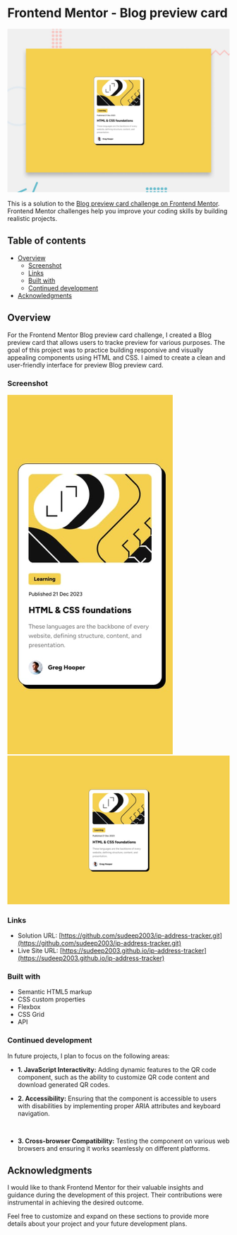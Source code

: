 # Frontend Mentor - Blog preview card

![Design preview for the Blog preview card coding challenge](./design/desktop-preview.jpg)

This is a solution to the [Blog preview card challenge on Frontend Mentor](https://www.frontendmentor.io/challenges/blog-preview-card-ckPaj01IcS/hub). Frontend Mentor challenges help you improve your coding skills by building realistic projects. 

## Table of contents

- [Overview](#overview)
  - [Screenshot](#screenshot)
  - [Links](#links)
  - [Built with](#built-with)
  - [Continued development](#continued-development)
- [Acknowledgments](#acknowledgments)


## Overview

For the Frontend Mentor Blog preview card challenge, I created a Blog preview card that allows users to tracke preview for various purposes. The goal of this project was to practice building responsive and visually appealing components using HTML and CSS. I aimed to create a clean and user-friendly interface for preview Blog preview card.

### Screenshot

<img src="design/mobile-design.jpg"/>
<img src="design/desktop-design.jpg"/>



### Links

- Solution URL: [https://github.com/sudeep2003/ip-address-tracker.git](https://github.com/sudeep2003/ip-address-tracker.git)
- Live Site URL: [https://sudeep2003.github.io/ip-address-tracker](https://sudeep2003.github.io/ip-address-tracker)

### Built with

- Semantic HTML5 markup
- CSS custom properties
- Flexbox
- CSS Grid
- API


### Continued development

In future projects, I plan to focus on the following areas:

  - **1. JavaScript Interactivity:** Adding dynamic features to the QR code component, such as the ability to customize QR code content and download generated QR codes.<br>

  - **2. Accessibility:** Ensuring that the component is accessible to users with disabilities by implementing proper ARIA attributes and keyboard navigation.
<br>

  - **3. Cross-browser Compatibility:** Testing the component on various web browsers and ensuring it works seamlessly on different platforms.

## Acknowledgments

I would like to thank Frontend Mentor for their valuable insights and guidance during the development of this project. Their contributions were instrumental in achieving the desired outcome.

Feel free to customize and expand on these sections to provide more details about your project and your future development plans.